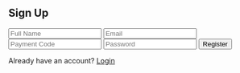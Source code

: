 <!DOCTYPE html>
<html lang="en">
<head>
  <meta charset="UTF-8">
  <meta name="viewport" content="width=device-width, initial-scale=1.0">
  <title>Sign Up</title>
  <link rel="stylesheet" href="style.css">
</head>
<body>
  <div class="signup-box">
    <h2>Sign Up</h2>
    <form id="signupForm">
      <input type="text" id="name" placeholder="Full Name" required>
      <input type="email" id="email" placeholder="Email" required>
      <input type="text" id="paycode" placeholder="Payment Code" required>
      <input type="password" id="password" placeholder="Password" required>
      <button type="submit">Register</button>
    </form>
    <p>Already have an account? <a href="login.html">Login</a></p>
  </div>
  <script src="script.js"></script>
</body>
</html>
